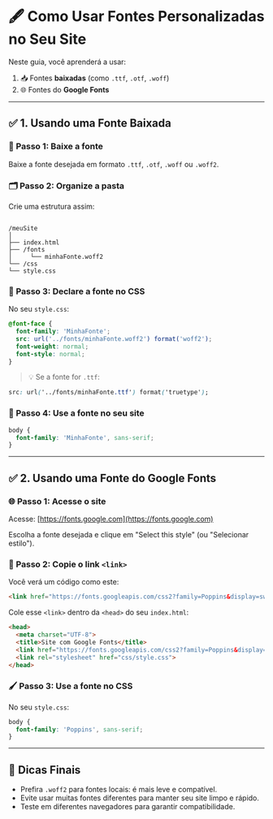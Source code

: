 # 🖋️ Como Usar Fontes Personalizadas no Seu Site

Neste guia, você aprenderá a usar:

1. 📥 Fontes **baixadas** (como `.ttf`, `.otf`, `.woff`)
2. 🌐 Fontes do **Google Fonts**

---

## ✅ 1. Usando uma Fonte Baixada

### 🧩 Passo 1: Baixe a fonte

Baixe a fonte desejada em formato `.ttf`, `.otf`, `.woff` ou `.woff2`.

### 🗂️ Passo 2: Organize a pasta

Crie uma estrutura assim:

```

/meuSite
│
├── index.html
├── /fonts
│     └── minhaFonte.woff2
└── /css
└── style.css

````

### 🧾 Passo 3: Declare a fonte no CSS

No seu `style.css`:

```css
@font-face {
  font-family: 'MinhaFonte';
  src: url('../fonts/minhaFonte.woff2') format('woff2');
  font-weight: normal;
  font-style: normal;
}
````

> 💡 Se a fonte for `.ttf`:

```css
src: url('../fonts/minhaFonte.ttf') format('truetype');
```

### 🎨 Passo 4: Use a fonte no seu site

```css
body {
  font-family: 'MinhaFonte', sans-serif;
}
```

---

## ✅ 2. Usando uma Fonte do Google Fonts

### 🌐 Passo 1: Acesse o site

Acesse: [https://fonts.google.com](https://fonts.google.com)

Escolha a fonte desejada e clique em "Select this style" (ou "Selecionar estilo").

### 🔗 Passo 2: Copie o link `<link>`

Você verá um código como este:

```html
<link href="https://fonts.googleapis.com/css2?family=Poppins&display=swap" rel="stylesheet">
```

Cole esse `<link>` dentro da `<head>` do seu `index.html`:

```html
<head>
  <meta charset="UTF-8">
  <title>Site com Google Fonts</title>
  <link href="https://fonts.googleapis.com/css2?family=Poppins&display=swap" rel="stylesheet">
  <link rel="stylesheet" href="css/style.css">
</head>
```

### 🖌️ Passo 3: Use a fonte no CSS

No seu `style.css`:

```css
body {
  font-family: 'Poppins', sans-serif;
}
```

---

## 📌 Dicas Finais

* Prefira `.woff2` para fontes locais: é mais leve e compatível.
* Evite usar muitas fontes diferentes para manter seu site limpo e rápido.
* Teste em diferentes navegadores para garantir compatibilidade.

